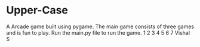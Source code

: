 # Upper-Case
A Arcade game built using pygame. The main game consists of three games and is fun to play.
Run the main.py file to run the game.
1
2
3
4
5
6
7
Vishal S
